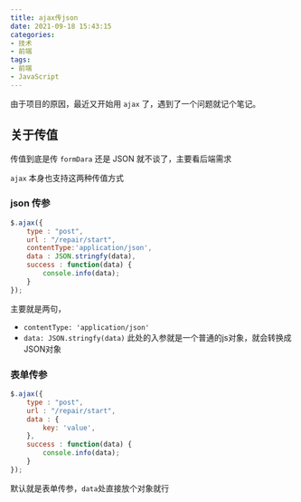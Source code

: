 ```yaml
---
title: ajax传json
date: 2021-09-18 15:43:15
categories:
- 技术
- 前端
tags:
- 前端
- JavaScript
---
```


由于项目的原因，最近又开始用 `ajax` 了，遇到了一个问题就记个笔记。



## 关于传值

传值到底是传 `formDara` 还是 JSON 就不谈了，主要看后端需求



<!--more-->



`ajax` 本身也支持这两种传值方式

### json 传参

```javascript
$.ajax({
    type : "post",
    url : "/repair/start",
    contentType:'application/json',
    data : JSON.stringfy(data),
    success : function(data) {
    	console.info(data);
    }
});
```

主要就是两句，

- `contentType: 'application/json' `
- `data: JSON.stringfy(data)` 此处的入参就是一个普通的js对象，就会转换成JSON对象



### 表单传参

```javascript
$.ajax({
    type : "post",
    url : "/repair/start",
    data : {
        key: 'value',
    },
    success : function(data) {
    	console.info(data);
    }
});
```

默认就是表单传参，`data`处直接放个对象就行

